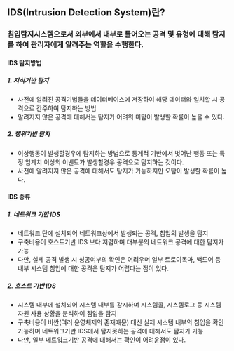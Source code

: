 ## IDS(Intrusion Detection System)란?
### 침입탐지시스템으로서 외부에서 내부로 들어오는 공격 및 유형에 대해 탐지를 하여 관리자에게 알려주는 역할을 수행한다.

#### IDS 탐지방법
##### 1. 지식기반 탐지
- 사전에 알려진 공격기법들을 데이터베이스에 저장하여 해당 데이터와 일치할 시 공격으로 간주하여 탐지하는 방법  
- 알려지지 않은 공격에 대해서는 탐지가 어려워 미탐이 발생할 확률이 높을 수 있다.

##### 2. 행위기반 탐지
- 이상행동이 발생할경우에 탐지하는 방법으로 통계적 기반에서 벗어난 행동 또는 특정 임계치 이상의 이벤트가 발생할경우 공격으로 탐지하는 것이다.
- 사전에 알려지지 않은 공격에 대해서도 탐지가 가능하지만 오탐이 발생할 확률이 높다.

#### IDS 종류
##### 1. 네트워크 기반 IDS
- 네트워크 단에 설치되어 네트워크상에서 발생되는 공격, 침입의 발생을 탐지  
- 구축비용이 호스트기반 IDS 보다 저렴하며 대부분의 네트워크 공격에 대한 탐지가 가능  
- 다만, 실제 공격 발생 시 성공여부의 확인은 어려우며 일부 트로이목마, 백도어 등 내부 시스템 침입에 대한 공격은 탐지가 어렵다는 점이 있다.

##### 2. 호스트 기반 IDS
- 시스템 내부에 설치되어 시스템 내부를 감시하며 시스템콜, 시스템로그 등 시스템 자원 사용 상황을 분석하여 침입을 탐지  
- 구축비용이 비싼(여러 운영체제의 존재때문) 대신 실제 시스템 내부의 침입을 확인가능하며 네트워크기반 IDS에서 탐지못하는 공격에 대해서도 탐지가 가능
- 다만, 일부 네트워크기반 공격에 대해서는 확인이 어려운점이 있다.
